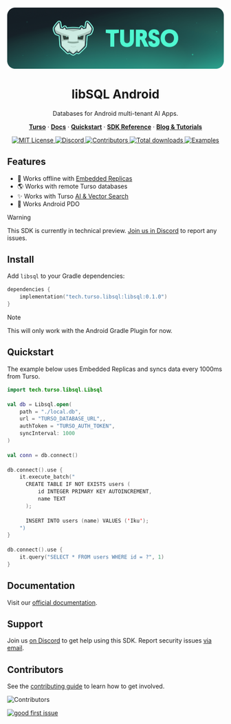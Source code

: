 <p align="center">
  <a href="https://tur.so/turso-android">
    <picture>
      <img src="/.github/cover.png" alt="libSQL Android" />
    </picture>
  </a>
  <h1 align="center">libSQL Android</h1>
</p>

<p align="center">
  Databases for Android multi-tenant AI Apps.
</p>

<p align="center">
  <a href="https://tur.so/turso-android"><strong>Turso</strong></a> ·
  <a href="https://docs.turso.tech"><strong>Docs</strong></a> ·
  <a href="https://docs.turso.tech/sdk/kotlin/quickstart"><strong>Quickstart</strong></a> ·
  <a href="https://docs.turso.tech/sdk/kotlin/reference"><strong>SDK Reference</strong></a> ·
  <a href="https://turso.tech/blog"><strong>Blog &amp; Tutorials</strong></a>
</p>

<p align="center">
  <a href="LICENSE">
    <picture>
      <img src="https://img.shields.io/github/license/tursodatabase/libsql-android?color=0F624B" alt="MIT License" />
    </picture>
  </a>
  <a href="https://tur.so/discord-android">
    <picture>
      <img src="https://img.shields.io/discord/933071162680958986?color=0F624B" alt="Discord" />
    </picture>
  </a>
  <a href="#contributors">
    <picture>
      <img src="https://img.shields.io/github/contributors/tursodatabase/libsql-android?color=0F624B" alt="Contributors" />
    </picture>
  </a>
  <a href="https://packagist.org/packages/turso/libsql">
    <picture>
      <img src="https://img.shields.io/packagist/dt/turso/libsql?color=0F624B" alt="Total downloads" />
    </picture>
  </a>
  <a href="/examples">
    <picture>
      <img src="https://img.shields.io/badge/browse-examples-0F624B" alt="Examples" />
    </picture>
  </a>
</p>

## Features

- 🔌 Works offline with [Embedded Replicas](https://docs.turso.tech/features/embedded-replicas/introduction)
- 🌎 Works with remote Turso databases
- ✨ Works with Turso [AI & Vector Search](https://docs.turso.tech/features/ai-and-embeddings)
- 🐘 Works Android PDO

> [!WARNING]
> This SDK is currently in technical preview. <a href="https://tur.so/discord-android">Join us in Discord</a> to report any issues.

## Install

Add `libsql` to your Gradle dependencies:

```kotlin
dependencies {
    implementation("tech.turso.libsql:libsql:0.1.0")
}
```

> [!NOTE]
> This will only work with the Android Gradle Plugin for now.

## Quickstart

The example below uses Embedded Replicas and syncs data every 1000ms from Turso.

```kotlin
import tech.turso.libsql.Libsql

val db = Libsql.open(
    path = "./local.db",
    url = "TURSO_DATABASE_URL",,
    authToken = "TURSO_AUTH_TOKEN",
    syncInterval: 1000
)

val conn = db.connect()

db.connect().use {
    it.execute_batch("
      CREATE TABLE IF NOT EXISTS users (
          id INTEGER PRIMARY KEY AUTOINCREMENT,
          name TEXT
      );

      INSERT INTO users (name) VALUES ('Iku');
    ")
}

db.connect().use {
    it.query("SELECT * FROM users WHERE id = ?", 1)
}
```

## Documentation

Visit our [official documentation](https://docs.turso.tech/sdk/kotlin).

## Support

Join us [on Discord](https://tur.so/discord-android) to get help using this SDK. Report security issues [via email](mailto:security@turso.tech).

## Contributors

See the [contributing guide](CONTRIBUTING.md) to learn how to get involved.

![Contributors](https://contrib.nn.ci/api?repo=tursodatabase/libsql-android)

<a href="https://github.com/tursodatabase/libsql-android/issues?q=is%3Aopen+is%3Aissue+label%3A%22good+first+issue%22">
  <picture>
    <img src="https://img.shields.io/github/issues-search/tursodatabase/libsql-android?label=good%20first%20issue&query=label%3A%22good%20first%20issue%22%20&color=0F624B" alt="good first issue" />
  </picture>
</a>

